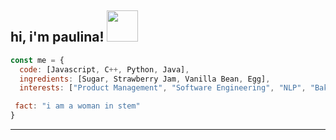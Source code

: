 <h2> hi, i'm paulina! <img src="[https://media.giphy.com/media/92YG8KKSjYhMc/giphy.gif](https://media.giphy.com/media/WUlplcMpOCEmTGBtBW/giphy.gif)" width="50"></h2>
</em></p>

```javascript
const me = {
  code: [Javascript, C++, Python, Java],
  ingredients: [Sugar, Strawberry Jam, Vanilla Bean, Egg],
  interests: ["Product Management", "Software Engineering", "NLP", "Baking!!"],

 fact: "i am a woman in stem"
}
```
---

<!--
**thebaolin/thebaolin** is a ✨ _special_ ✨ repository because its `README.md` (this file) appears on your GitHub profile.

-->

